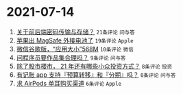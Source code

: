 # 2021-07-14

1. [关于前后端密码传输与存储？](https://www.v2ex.com/t/789385) `21条评论` `问与答`
1. [苹果出 MagSafe 外接电池了](https://www.v2ex.com/t/789390) `19条评论` `Apple`
1. [微信谷歌版，“应用大小”568M](https://www.v2ex.com/t/789383) `10条评论` `微信`
1. [问程序员要作品集合理吗？](https://www.v2ex.com/t/789391) `9条评论` `问与答`
1. [除了股市楼市， 21 年还有哪些小众投资方式？](https://www.v2ex.com/t/789395) `8条评论` `投资`
1. [有记账 app 支持『预算转移』和『分期』吗？](https://www.v2ex.com/t/789393) `8条评论` `问与答`
1. [求 AirPods 单耳购买渠道](https://www.v2ex.com/t/789392) `6条评论` `Apple`
